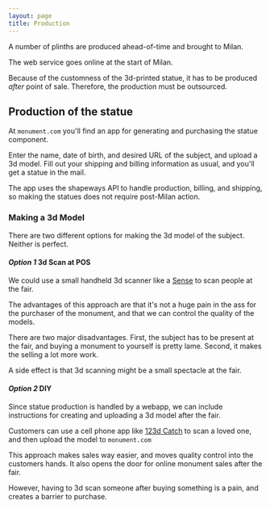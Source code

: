 ```yaml
---
layout: page
title: Production
---
```


A number of plinths are produced ahead-of-time and brought to Milan.

The web service goes online at the start of Milan.

Because of the customness of the 3d-printed statue, it has to be produced *after* point of sale. Therefore, the production must be outsourced.

## Production of the statue

At `monument.com` you'll find an app for generating and purchasing the statue component.

Enter the name, date of birth, and desired URL of the subject, and upload a 3d model. Fill out your shipping and billing information as usual, and you'll get a statue in the mail.

The app uses the shapeways API to handle production, billing, and shipping, so making the statues does not require post-Milan action.

### Making a 3d Model

There are two different options for making the 3d model of the subject. Neither is perfect.

#### *Option 1* 3d Scan at POS

We could use a small handheld 3d scanner like a [Sense](http://cubify.com/en/Products/Sense) to scan people at the fair.

The advantages of this approach are that it's not a huge pain in the ass for the purchaser of the monument, and that we can control the quality of the models.

There are two major disadvantages. First, the subject has to be present at the fair, and buying a monument to yourself is pretty lame. Second, it makes the selling a lot more work.

A side effect is that 3d scanning might be a small spectacle at the fair.

#### *Option 2* DIY

Since statue production is handled by a webapp, we can include instructions for creating and uploading a 3d model after the fair.

Customers can use a cell phone app like [123d Catch](http://www.123dapp.com/catch) to scan a loved one, and then upload the model to `monument.com`

This approach makes sales way easier, and moves quality control into the customers hands. It also opens the door for online monument sales after the fair.

However, having to 3d scan someone after buying something is a pain, and creates a barrier to purchase.

